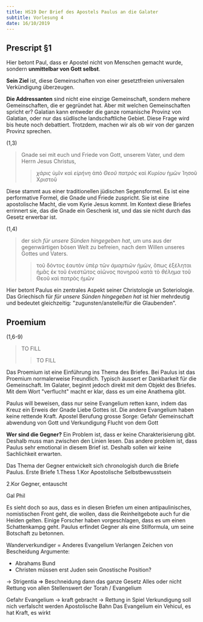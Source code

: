 ```yaml
---
title: HS19 Der Brief des Apostels Paulus an die Galater
subtitle: Vorlesung 4
date: 16/10/2019
---
```


## Prescript §1

Hier betont Paul, dass er Apostel nicht von Menschen gemacht wurde, sondern **unmittelbar von Gott selbst**.

**Sein Ziel** ist, diese Gemeinschaften von einer gesetztfreien universalen Verkündigung überzeugen.

**Die Addressanten** sind nicht eine einzige Gemeinschaft, sondern mehere Gemeinschaften, die er gegründet hat.
Aber mit welchen Gemeinschaften spricht er? Galatian kann entweder die ganze romanische Provinz von Galatian,
oder nur das südlische landschaftliche Gebiet.
Diese Frage wird bis heute noch debattiert. Trotzdem, machen wir als ob wir von der ganzen Provinz sprechen.

(1,3)
> Gnade sei mit euch und Friede von Gott, unserem Vater, und dem Herrn Jesus Christus,
> > *χάρις* ὑμῖν καὶ *εἰρήνη* ἀπὸ *Θεοῦ πατρὸς* καὶ *Κυρίου* ἡμῶν Ἰησοῦ Χριστοῦ 

Diese stammt aus einer traditionellen jüdischen Segensformel. 
Es ist eine performative Formel, die Gnade und Friede zuspricht.
Sie ist eine apostolische Macht, die vom Kyrie Jesus kommt.
Im Kontext diese Briefes errinnert sie, das die Gnade ein Geschenk ist,
und das sie nicht durch das Gesetz erwerbar ist.

(1,4)
> der sich *für unsere Sünden hingegeben hat*, um uns aus der gegenwärtigen bösen Welt zu befreien, 
> nach dem Willen unseres Gottes und Vaters.
> > τοῦ δόντος ἑαυτὸν ὑπὲρ τῶν *ἁμαρτιῶν* ἡμῶν, ὅπως ἐξέληται ἡμᾶς ἐκ τοῦ ἐνεστῶτος αἰῶνος πονηροῦ 
> > κατὰ τὸ *θέλημα* τοῦ Θεοῦ καὶ πατρὸς ἡμῶν

Hier betont Paulus ein zentrales Aspekt seiner Christologie un Soteriologie.
Das Griechisch für *für unsere Sünden hingegeben hat* ist hier mehrdeutig und 
bedeutet gleichzeitig: "zugunsten/anstelle/für die Glaubenden".

## Proemium

(1,6-9)
> TO FILL
> > TO FILL

Das Proemium ist eine Einführung ins Thema des Briefes. Bei Paulus
ist das Proemium normalerweise Freundlich. Typisch äussert er Dankbarkeit
für die Gemeinschaft. Im Galater, beginnt jedoch direkt mit dem Objekt des
Briefes. Mit dem Wort "verflucht" macht er klar, dass es um eine Anathema
gibt.

Paulus will beweisen, dass nur seine Evangelium retten kann, indem das
Kreuz ein Erweis der Gnade Liebe Gottes ist. Die andere Evangelium haben
keine rettende Kraft.
Apostel Berufung
grosse Sorge: Gefahr Gemeinschaft abwendung von Gott und Verkundigung
Flucht von dem Gott

**Wer sind die Gegner?**
Ein Problem ist, dass er keine Charakterisierung gibt. Deshalb muss man
zwischen den Linien lesen. Das andere problem ist, dass Paulus sehr emotional
in diesem Brief ist. Deshalb sollen wir keine Sachlichkeit erwarten.

Das Thema der Gegner entwickelt sich chronologish durch die Briefe Paulus. 
Erste Briefe
1.Thess
1.Kor
Apostolische Selbstbewusstsein

2.Kor
Gegner, entauscht

Gal
Phil

Es sieht doch so aus, dass es in diesen Briefen um einen antipaulinisches,
nomistischen Front geht, die wollen, dass die Reinheitgebote auch fur die
Heiden gelten. Einige Forscher haben vorgeschlagen, dass es um einen
Schattenkampg geht. Paulus erfindet Gegner als eine Stilformula, um seine
Botschaft zu betonnen. 

Wanderverkundiger = Anderes Evangelium
Verlangen Zeichen von Bescheidung
Argumente:
- Abrahams Bund
- Christen müssen erst Juden sein
Gnostische Position?

-> Strigentia => Beschneidung dann das ganze Gesetz
Alles oder nicht
Rettung von allen
Stellenswert der Torah / Evangelium

Gefahr
Evangelium -> kraft gebracht -> Rettung in Spiel
Verkundigung soll nich verfalscht werden
Apostolische Bahn
Das Evangelium ein Vehicul, es hat Kraft, es wirkt
